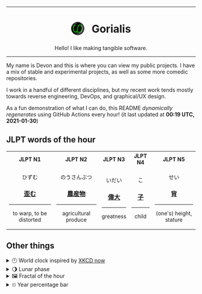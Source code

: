 ***

<h1 align="center">
<sub>
    <img src="readme/resources/avatar.png" height="36">
</sub>
&nbsp;
Gorialis
</h1>
<p align="center">
Hello! I like making tangible software.
</p>

***

My name is Devon and this is where you can view my public projects. I have a mix of stable and experimental projects, as well as some more comedic repositories.

I work in a handful of different disciplines, but my recent work tends mostly towards reverse engineering, DevOps, and graphical/UX design.

As a fun demonstration of what I can do, this README *dynamically regenerates* using GitHub Actions every hour! (it last updated at **00:19 UTC, 2021-01-30**)

<h2>JLPT words of the hour</h2>
<table>
    <tr>
        <th>JLPT N1</th>
        <th>JLPT N2</th>
        <th>JLPT N3</th>
        <th>JLPT N4</th>
        <th>JLPT N5</th>
    </tr>
    <tr>
        <td>
            <p align="center">ひずむ</p>
            <h3 align="center"><b><a href="https://jisho.org/search/%E6%AD%AA%E3%82%80">歪む</a></b></h3>
            <hr>
            <p align="center">to warp,<wbr> to be distorted</p>
        </td>
        <td>
            <p align="center">のうさんぶつ</p>
            <h3 align="center"><b><a href="https://jisho.org/search/%E8%BE%B2%E7%94%A3%E7%89%A9">農産物</a></b></h3>
            <hr>
            <p align="center">agricultural produce</p>
        </td>
        <td>
            <p align="center">いだい</p>
            <h3 align="center"><b><a href="https://jisho.org/search/%E5%81%89%E5%A4%A7">偉大</a></b></h3>
            <hr>
            <p align="center">greatness</p>
        </td>
        <td>
            <p align="center">こ</p>
            <h3 align="center"><b><a href="https://jisho.org/search/%E5%AD%90">子</a></b></h3>
            <hr>
            <p align="center">child</p>
        </td>
        <td>
            <p align="center">せい</p>
            <h3 align="center"><b><a href="https://jisho.org/search/%E8%83%8C">背</a></b></h3>
            <hr>
            <p align="center">(one's) height,<wbr> stature</p>
        </td>
    </tr>
</table>

<h2>Other things</h2>
<details>
<summary>🕛  World clock inspired by <a href="https://xkcd.com/now">XKCD now</a></summary>

> <img src="generated/now.png" width="512">

</details>
<details>
<summary>🌖 Lunar phase</summary>

The moon is approximately 58.95% through its phase (Waning Gibbous).

</details>
<details>
<summary>&#x1f5bc; Fractal of the hour</summary>

> <img src="generated/fractal.png" width="512">

</details>
<details>
<summary>&#x23f2; Year percentage bar</summary>
<pre><code>2021 [█▁▁▁▁▁▁▁▁▁▁▁▁▁▁▁▁▁▁▁] 7.95%</code></pre>
</details>

